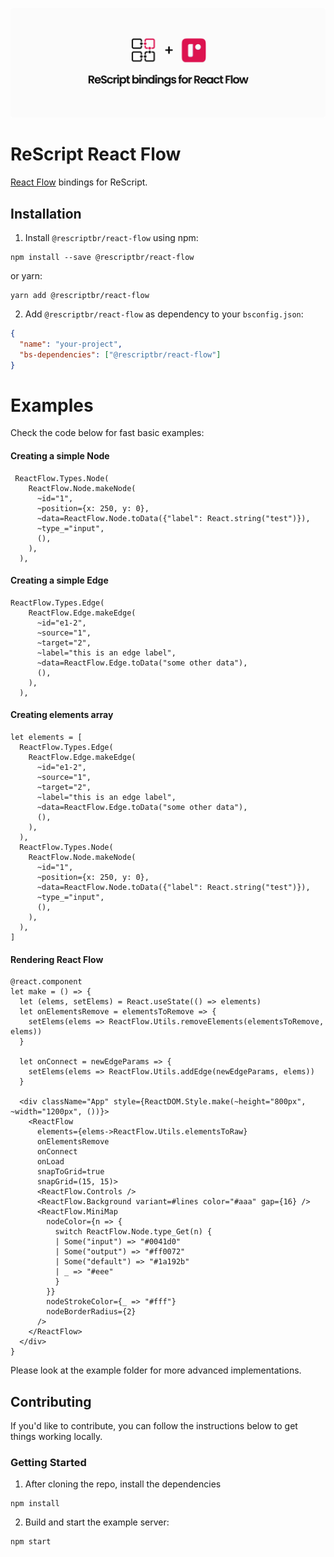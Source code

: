 <p align="center">
  <img src="./assets/logo.svg" />
  <br />
</p>

# ReScript React Flow

[React Flow](https://reactflow.dev/) bindings for ReScript.

## Installation

1. Install `@rescriptbr/react-flow` using npm:

```
npm install --save @rescriptbr/react-flow
```

or yarn:

```
yarn add @rescriptbr/react-flow
```

2. Add `@rescriptbr/react-flow` as dependency to your `bsconfig.json`:

```json
{
  "name": "your-project",
  "bs-dependencies": ["@rescriptbr/react-flow"]
}
```

# Examples

Check the code below for fast basic examples:

#### Creating a simple Node

```rescript
 ReactFlow.Types.Node(
    ReactFlow.Node.makeNode(
      ~id="1",
      ~position={x: 250, y: 0},
      ~data=ReactFlow.Node.toData({"label": React.string("test")}),
      ~type_="input",
      (),
    ),
  ),
```

#### Creating a simple Edge

```rescript
ReactFlow.Types.Edge(
    ReactFlow.Edge.makeEdge(
      ~id="e1-2",
      ~source="1",
      ~target="2",
      ~label="this is an edge label",
      ~data=ReactFlow.Edge.toData("some other data"),
      (),
    ),
  ),
```

#### Creating elements array

```rescript
let elements = [
  ReactFlow.Types.Edge(
    ReactFlow.Edge.makeEdge(
      ~id="e1-2",
      ~source="1",
      ~target="2",
      ~label="this is an edge label",
      ~data=ReactFlow.Edge.toData("some other data"),
      (),
    ),
  ),
  ReactFlow.Types.Node(
    ReactFlow.Node.makeNode(
      ~id="1",
      ~position={x: 250, y: 0},
      ~data=ReactFlow.Node.toData({"label": React.string("test")}),
      ~type_="input",
      (),
    ),
  ),
]
```

#### Rendering React Flow

```rescript
@react.component
let make = () => {
  let (elems, setElems) = React.useState(() => elements)
  let onElementsRemove = elementsToRemove => {
    setElems(elems => ReactFlow.Utils.removeElements(elementsToRemove, elems))
  }

  let onConnect = newEdgeParams => {
    setElems(elems => ReactFlow.Utils.addEdge(newEdgeParams, elems))
  }

  <div className="App" style={ReactDOM.Style.make(~height="800px", ~width="1200px", ())}>
    <ReactFlow
      elements={elems->ReactFlow.Utils.elementsToRaw}
      onElementsRemove
      onConnect
      onLoad
      snapToGrid=true
      snapGrid=(15, 15)>
      <ReactFlow.Controls />
      <ReactFlow.Background variant=#lines color="#aaa" gap={16} />
      <ReactFlow.MiniMap
        nodeColor={n => {
          switch ReactFlow.Node.type_Get(n) {
          | Some("input") => "#0041d0"
          | Some("output") => "#ff0072"
          | Some("default") => "#1a192b"
          | _ => "#eee"
          }
        }}
        nodeStrokeColor={_ => "#fff"}
        nodeBorderRadius={2}
      />
    </ReactFlow>
  </div>
}
```

Please look at the example folder for more advanced implementations.

## Contributing

If you'd like to contribute, you can follow the instructions below to get things working locally.

### Getting Started

1. After cloning the repo, install the dependencies

```
npm install
```

2. Build and start the example server:

```
npm start
```
